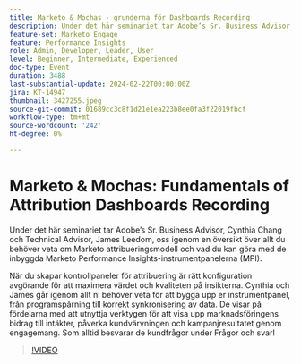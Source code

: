 ```yaml
---
title: Marketo & Mochas - grunderna för Dashboards Recording
description: Under det här seminariet tar Adobe’s Sr. Business Advisor, Cynthia Chang och Technical Advisor, James Leedom, oss igenom en översikt över allt du behöver veta om Marketo attribueringsmodell och vad du kan göra med de inbyggda Marketo Performance Insights-instrumentpanelerna (MPI). När du skapar kontrollpaneler för attribuering är rätt konfiguration avgörande för att maximera värdet och kvaliteten på insikterna. Cynthia och James går igenom allt ni behöver veta för att bygga upp er instrumentpanel, från programspårning till korrekt synkronisering av data. De visar på fördelarna med att utnyttja verktygen för att visa upp marknadsföringens bidrag till intäkter, påverka kundvärvningen och kampanjresultatet genom engagemang. Som alltid besvarar de kundfrågor under Frågor och svar!
feature-set: Marketo Engage
feature: Performance Insights
role: Admin, Developer, Leader, User
level: Beginner, Intermediate, Experienced
doc-type: Event
duration: 3488
last-substantial-update: 2024-02-22T00:00:00Z
jira: KT-14947
thumbnail: 3427255.jpeg
source-git-commit: 01689cc3c8f1d21e1ea223b8ee0fa3f22019fbcf
workflow-type: tm+mt
source-wordcount: '242'
ht-degree: 0%

---
```



# Marketo &amp; Mochas: Fundamentals of Attribution Dashboards Recording

Under det här seminariet tar Adobe’s Sr. Business Advisor, Cynthia Chang och Technical Advisor, James Leedom, oss igenom en översikt över allt du behöver veta om Marketo attribueringsmodell och vad du kan göra med de inbyggda Marketo Performance Insights-instrumentpanelerna (MPI).

När du skapar kontrollpaneler för attribuering är rätt konfiguration avgörande för att maximera värdet och kvaliteten på insikterna. Cynthia och James går igenom allt ni behöver veta för att bygga upp er instrumentpanel, från programspårning till korrekt synkronisering av data. De visar på fördelarna med att utnyttja verktygen för att visa upp marknadsföringens bidrag till intäkter, påverka kundvärvningen och kampanjresultatet genom engagemang. Som alltid besvarar de kundfrågor under Frågor och svar!

>[!VIDEO](https://video.tv.adobe.com/v/3427255/?learn=on)
